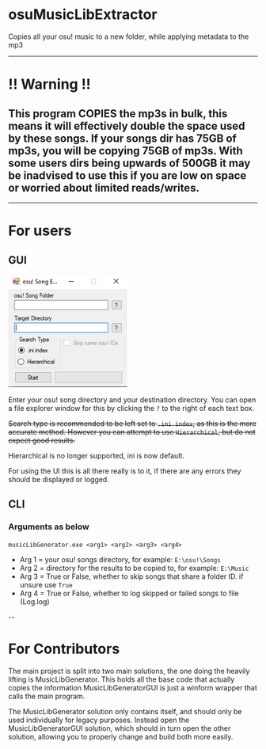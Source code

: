 # osuMusicLibExtractor

Copies all your osu! music to a new folder, while applying metadata to the mp3

---

# !! Warning !!

## This program COPIES the mp3s in bulk, this means it will effectively double the space used by these songs. If your songs dir has 75GB of mp3s, you will be copying 75GB of mp3s. With some users dirs being upwards of 500GB it may be inadvised to use this if you are low on space or worried about limited reads/writes. 

---

# For users

## GUI

![UI Image](https://github.com/Altrentorae/osuMusicLibExtractor/blob/main/oseUI.png?raw=true)

Enter your osu! song directory and your destination directory. You can open a file explorer window for this by clicking the `?` to the right of each text box.

~~Search type is recommended to be left set to `.ini index`, as this is the more accurate method. However you can attempt to use `Hierarchical`, but do not expect good results.~~

Hierarchical is no longer supported, ini is now default.

For using the UI this is all there really is to it, if there are any errors they should be displayed or logged.

## CLI

### Arguments as below

`musicLibGenerator.exe <arg1> <arg2> <arg3> <arg4>` 

* Arg 1 = your osu! songs directory, for example: `E:\osu!\Songs`
* Arg 2 = directory for the results to be copied to, for example: `E:\Music`
* Arg 3 = True or False, whether to skip songs that share a folder ID. if unsure use `True`
* Arg 4 = True or False, whether to log skipped or failed songs to file (Log.log)

--

# For Contributors

The main project is split into two main solutions, the one doing the heavily lifting is MusicLibGenerator. This holds all the base code that actually copies the information MusicLibGeneratorGUI is just a winform wrapper that calls the main program.

The MusicLibGenerator solution only contains itself, and should only be used individually for legacy purposes. Instead open the MusicLibGeneratorGUI solution, which should in turn open the other solution, allowing you to properly change and build both more easily.
